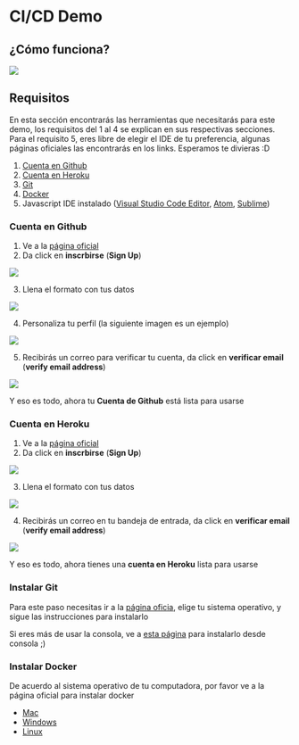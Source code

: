 # CI/CD Demo

## ¿Cómo funciona?

![](./images/i_001.png)

## Requisitos

En esta sección encontrarás las herramientas que necesitarás para este demo, los requisitos del 1 al 4 se explican en sus respectivas secciones. Para el requisito 5, eres libre de elegir el IDE de tu preferencia, algunas páginas oficiales las encontrarás en los links.
Esperamos te divieras :D

1. [Cuenta en Github](#Cuenta-en-Github)
2. [Cuenta en Heroku](#Cuenta-en-Heroku)
3. [Git](#Instalar-Git)
4. [Docker](#Instalar-Docker)
5. Javascript IDE instalado ([Visual Studio Code Editor](https://code.visualstudio.com/download), [Atom](https://atom.io/), [Sublime](https://www.sublimetext.com/3))

### Cuenta en Github

1. Ve a la [página oficial](https://github.com/)
2. Da click en **inscrbirse** (**Sign Up**)

![](./images/gh_001.png)

3. Llena el formato con tus datos

![](./images/gh_002.png)

4. Personaliza tu perfil (la siguiente imagen es un ejemplo)

![](./images/gh_003.png)

5. Recibirás un correo para verificar tu cuenta, da click en **verificar email** (**verify email address**)

![](./images/gh_004.png)

Y eso es todo, ahora tu **Cuenta de Github** está lista para usarse

### Cuenta en Heroku

1. Ve a la [página oficial](https://id.heroku.com/login)
2. Da click en **inscrbirse** (**Sign Up**)

![](./images/h_001.png)

3. Llena el formato con tus datos

![](./images/h_002.png)

4.  Recibirás un correo en tu bandeja de entrada, da click en **verificar email** (**verify email address**)

![](./images/h_003.png)

Y eso es todo, ahora tienes una **cuenta en Heroku** lista para usarse

### Instalar Git

Para este paso necesitas ir a la [página oficia](https://git-scm.com/downloads), elige tu sistema operativo, y sigue las instrucciones para instalarlo

Si eres más de usar la consola, ve a [esta página](https://git-scm.com/book/en/v2/Getting-Started-Installing-Git) para instalarlo desde consola ;)

### Instalar Docker

De acuerdo al sistema operativo de tu computadora, por favor ve a la página oficial para instalar docker

- [Mac](https://docs.docker.com/docker-for-mac/install/)
- [Windows](https://docs.docker.com/docker-for-windows/install/)
- [Linux](https://docs.docker.com/engine/install/)
